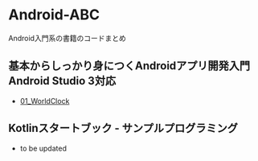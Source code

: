 # Android-ABC
Android入門系の書籍のコードまとめ

## 基本からしっかり身につくAndroidアプリ開発入門 Android Studio 3対応
  - [01_WorldClock](https://github.com/tany3/Android-ABC/tree/master/01_WorldClock)

## Kotlinスタートブック - サンプルプログラミング
  - to be updated
